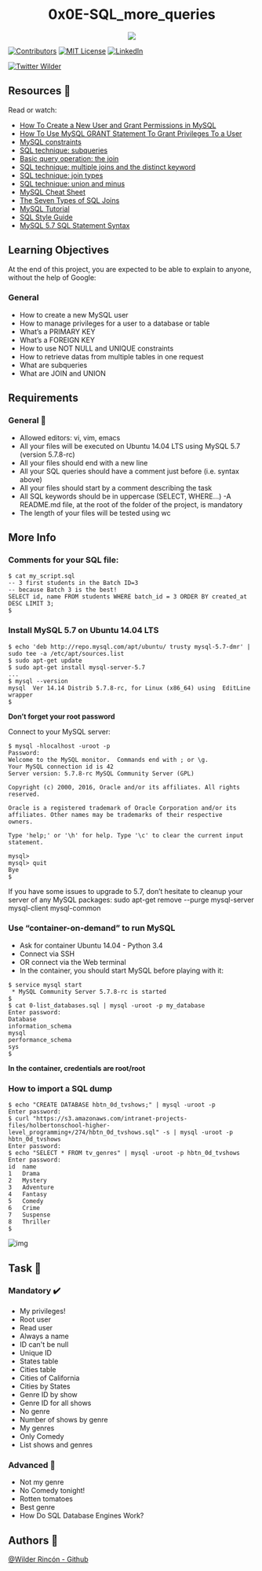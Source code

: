 <h1 align="center">0x0E-SQL_more_queries</h1>
<p align="center"> <img src="https://i.imgur.com/Kw6nfhY.png" /></p>

<!-- PROJECT SHIELDS -->
<!--
*** I'm using markdown "reference style" links for readability.
*** Reference links are enclosed in brackets [ ] instead of parentheses ( ).
*** See the bottom of this document for the declaration of the reference variables
*** for contributors-url, forks-url, etc. This is an optional, concise syntax you may use.
*** https://www.markdownguide.org/basic-syntax/#reference-style-links
-->
[![Contributors][contributors-shield]][contributors-url]
[![MIT License][license-shield]][license-url]
[![LinkedIn][linkedin-shield]][linkedin-url]

[![Twitter Wilder](https://img.shields.io/twitter/follow/WildsRincon?label=Wilder_Rincon&style=social)](https://twitter.com/WildsRincon)

## Resources :notebook:

Read or watch:

- [How To Create a New User and Grant Permissions in MySQL](https://intranet.hbtn.io/rltoken/u4h2MXcCQfadszlRMQy-gw)
- [How To Use MySQL GRANT Statement To Grant Privileges To a User](https://intranet.hbtn.io/rltoken/9JjDTdvflUSxwxLNfW8sPg)
- [MySQL constraints](https://intranet.hbtn.io/rltoken/u1P3WmgxehiqwcLBMlksUA)
- [SQL technique: subqueries](https://intranet.hbtn.io/rltoken/YYpPtkqFeKSCsAU4Y_y3Og)
- [Basic query operation: the join](https://intranet.hbtn.io/rltoken/npLCp3WasK0SUSUQqCF25A)
- [SQL technique: multiple joins and the distinct keyword](https://intranet.hbtn.io/rltoken/GmRLMhkY-pPvjcpzyDvmRg)
- [SQL technique: join types](https://intranet.hbtn.io/rltoken/ryjyRRN7696rJV0maP03Xw)
- [SQL technique: union and minus](https://intranet.hbtn.io/rltoken/L7Fi5w8GZG5MSdQZ19e88g)
- [MySQL Cheat Sheet](https://intranet.hbtn.io/rltoken/V9vpLbtkFwV4EZYoiz2NBA)
- [The Seven Types of SQL Joins](https://intranet.hbtn.io/rltoken/ySKSdhFeMDddea07XrDzeQ)
- [MySQL Tutorial](https://intranet.hbtn.io/rltoken/-uqP0a89xUl3SsmV_ZtxRA)
- [SQL Style Guide](https://intranet.hbtn.io/rltoken/jn4SHgwVtOJF0LQYPEIs-g)
- [MySQL 5.7 SQL Statement Syntax](https://intranet.hbtn.io/rltoken/YjNAE7DcadDbT_a7iI0sYw)


## Learning Objectives

At the end of this project, you are expected to be able to explain to anyone, without the help of Google:

### General

- How to create a new MySQL user
- How to manage privileges for a user to a database or table
- What’s a PRIMARY KEY
- What’s a FOREIGN KEY
- How to use NOT NULL and UNIQUE constraints
- How to retrieve datas from multiple tables in one request
- What are subqueries
- What are JOIN and UNION


## Requirements

### General :minidisc:

- Allowed editors: vi, vim, emacs
- All your files will be executed on Ubuntu 14.04 LTS using MySQL 5.7 (version 5.7.8-rc)
- All your files should end with a new line
- All your SQL queries should have a comment just before (i.e. syntax above)
- All your files should start by a comment describing the task
- All SQL keywords should be in uppercase (SELECT, WHERE…)
-A README.md file, at the root of the folder of the project, is mandatory
- The length of your files will be tested using wc


 
## More Info

### Comments for your SQL file:

```
$ cat my_script.sql
-- 3 first students in the Batch ID=3
-- because Batch 3 is the best!
SELECT id, name FROM students WHERE batch_id = 3 ORDER BY created_at DESC LIMIT 3;
$
```

### Install MySQL 5.7 on Ubuntu 14.04 LTS

```
$ echo 'deb http://repo.mysql.com/apt/ubuntu/ trusty mysql-5.7-dmr' | sudo tee -a /etc/apt/sources.list
$ sudo apt-get update
$ sudo apt-get install mysql-server-5.7
...
$ mysql --version
mysql  Ver 14.14 Distrib 5.7.8-rc, for Linux (x86_64) using  EditLine wrapper
$
```

<p><b>Don’t forget your root password</b></p>

Connect to your MySQL server:

```
$ mysql -hlocalhost -uroot -p
Password: 
Welcome to the MySQL monitor.  Commands end with ; or \g.
Your MySQL connection id is 42
Server version: 5.7.8-rc MySQL Community Server (GPL)

Copyright (c) 2000, 2016, Oracle and/or its affiliates. All rights reserved.

Oracle is a registered trademark of Oracle Corporation and/or its
affiliates. Other names may be trademarks of their respective
owners.

Type 'help;' or '\h' for help. Type '\c' to clear the current input statement.

mysql> 
mysql> quit
Bye
$
```

If you have some issues to upgrade to 5.7, don’t hesitate to cleanup your server of any MySQL packages: sudo apt-get remove --purge mysql-server mysql-client mysql-common

### Use “container-on-demand” to run MySQL

- Ask for container Ubuntu 14.04 - Python 3.4
- Connect via SSH
- OR connect via the Web terminal
- In the container, you should start MySQL before playing with it:

```
$ service mysql start
 * MySQL Community Server 5.7.8-rc is started
$
$ cat 0-list_databases.sql | mysql -uroot -p my_database
Enter password: 
Database
information_schema
mysql
performance_schema
sys
$
```

<p><b>In the container, credentials are root/root</b></p>

### How to import a SQL dump

```
$ echo "CREATE DATABASE hbtn_0d_tvshows;" | mysql -uroot -p
Enter password: 
$ curl "https://s3.amazonaws.com/intranet-projects-files/holbertonschool-higher-level_programming+/274/hbtn_0d_tvshows.sql" -s | mysql -uroot -p hbtn_0d_tvshows
Enter password: 
$ echo "SELECT * FROM tv_genres" | mysql -uroot -p hbtn_0d_tvshows
Enter password: 
id  name
1   Drama
2   Mystery
3   Adventure
4   Fantasy
5   Comedy
6   Crime
7   Suspense
8   Thriller
$
```
![img](https://holbertonintranet.s3.amazonaws.com/uploads/medias/2020/3/bc2575fee3303b731031.png?X-Amz-Algorithm=AWS4-HMAC-SHA256&X-Amz-Credential=AKIARDDGGGOUWMNL5ANN%2F20200714%2Fus-east-1%2Fs3%2Faws4_request&X-Amz-Date=20200714T140842Z&X-Amz-Expires=86400&X-Amz-SignedHeaders=host&X-Amz-Signature=25e63418ba2525e663406ce1dbf94370331ffb72ac2ed87d324dfee1071f15b8)


## Task :notebook:

### Mandatory :heavy_check_mark:
- My privileges! 
- Root user
- Read user
- Always a name
- ID can't be null 
- Unique ID
- States table
- Cities table
- Cities of California
- Cities by States
- Genre ID by show
- Genre ID for all shows
- No genre
- Number of shows by genre
- My genres
- Only Comedy
- List shows and genres

### Advanced :red_circle:
- Not my genre
- No Comedy tonight!
- Rotten tomatoes
- Best genre
- How Do SQL Database Engines Work?

## Authors :busts_in_silhouette: 
[@Wilder Rincón - Github](https://github.com/wildcox80)

<!-- MARKDOWN LINKS & IMAGES -->
<!-- https://www.markdownguide.org/basic-syntax/#reference-style-links -->
[contributors-shield]: https://img.shields.io/github/contributors/wildcox80/holberton-system_engineering-devops.svg?style=plastic
[contributors-url]: https://github.com/wildcox80/holberton-system_engineering-devops/graphs/contributors
[license-shield]: https://img.shields.io/github/license/wildcox80/holberton-system_engineering-devops.svg?style=plastic
[license-url]: https://github.com/wildcox80/holberton-system_engineering-devops/blob/master/LICENSE.md
[linkedin-shield]: https://img.shields.io/badge/-LinkedIn-black.svg?style=plastic&logo=linkedin&colorB=555
[linkedin-url]: https://www.linkedin.com/in/wildsrincon